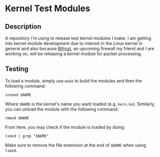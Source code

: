 # Kernel Test Modules
## Description
A repository I'm using to release test kernel modules I make. I am getting into kernel module development due to interest in the Linux kernel in general and also because [Bifrost](https://github.com/BifrostTeam), an upcoming firewall my friend and I are working on, will be releasing a kernel module for packet processing.

## Testing
To load a module, simply use `make` to build the modules and then the following command:

```
insmod $NAME
```

Where `$NAME` is the kernel's name you want loaded (e.g. `kern.ko`). Similarly, you can unload the module with the following command:

```
rmmod $NAME
```

From here, you may check if the module is loaded by doing:

```
lsmod | grep "$NAME"
```

Make sure to remove the file extension at the end of `$NAME` when using `lsmod`.